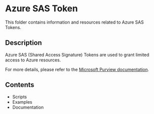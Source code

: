 # Azure SAS Token

This folder contains information and resources related to Azure SAS Tokens.

## Description

Azure SAS (Shared Access Signature) Tokens are used to grant limited access to Azure resources.

For more details, please refer to the [Microsoft Purview documentation](https://learn.microsoft.com/en-us/purview/sit-defn-azure-sas-token).

## Contents

- Scripts
- Examples
- Documentation
